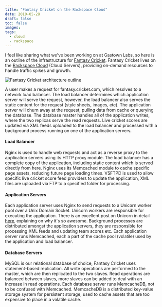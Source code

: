 ```yaml
---
title: "Fantasy Cricket on the Rackspace Cloud"
date: 2010-05-28
draft: false
toc: false
images:
tags: 
  - cloud
  - rackspace
---
```


I feel like sharing what we've been working on at Gastown Labs, so here is an outline of the infrastructure for [Fantasy Cricket](http://fantasy.cricket.com). Fantasy Cricket lives on the [Rackspace Cloud](http://www.rackspace.com/cloud/) (Cloud Servers), providing on-demand resources to handle traffic spikes and growth.

![Fantasy Cricket architecture outline](/images/2010-05-28/fantasy-cricket-infrastructure.png)

A user makes a request for fantasy.cricket.com, which resolves to a network load balancer. The load balancer determines which application server will serve the request, however, the load balancer also serves the static content for the request (style sheets, images, etc). The application server will churn away at the request, pulling data from cache or querying the database. The database master handles all of the application writes, where the two replicas serve the read requests. Live cricket scores are updated via XML feeds uploaded to the load balancer and processed with a background process running on one of the application servers.

#### Load Balancer

Nginx is used to handle web requests and act as a reverse proxy to the application servers using its HTTP proxy module. The load balancer has a complete copy of the application, including static content which is served directly from here. Nginx uses its Memcached module to cache specific page assets, reducing future page loading times. VSFTPD is used to allow specific live cricket score feed providers to update the application, XML files are uploaded via FTP to a specified folder for processing.

#### Application Servers

Each application server uses Nginx to send requests to a Unicorn worker pool over a Unix Domain Socket. Unicorn workers are responsible for executing the application. There is an excellent post on Unicorn in detail [here](http://tomayko.com/writings/unicorn-is-unix), explaining on why it's so awesome. Background processes are distributed amongst the application servers, they are responsible for processing XML feeds and updating team scores etc. Each application server runs Memcached, each a part of the cache pool (volatile) used by the application and load balancer.

#### Database Servers

MySQL is our relational database of choice, Fantasy Cricket uses statement-based replication. All write operations are performed to the master, which are then replicated to the two slaves. Read operations are balanced between slaves, more slaves can be added to deal with an increase in read operations. Each database server runs MemcacheDB, not to be confused with Memcached. MemcacheDB is a distributed key-value storage system for persistent storage, used to cache assets that are too expensive to place in a volatile cache.

